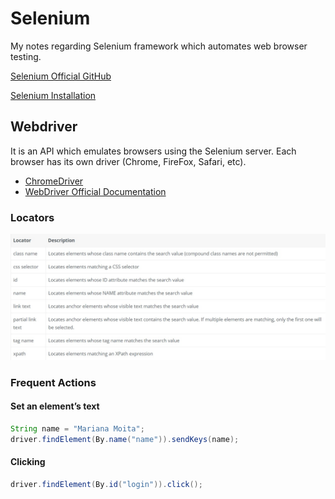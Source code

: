 # Selenium
My notes regarding Selenium framework which automates web browser testing.

[Selenium Official GitHub](https://github.com/SeleniumHQ)

[Selenium Installation](https://www.selenium.dev/documentation/en/selenium_installation/)

## Webdriver

It is an API which emulates browsers using the Selenium server. Each browser has its own driver (Chrome, FireFox, Safari, etc).
* [ChromeDriver](https://sites.google.com/a/chromium.org/chromedriver/)
* [WebDriver Official Documentation](https://www.w3.org/TR/webdriver1/)

### Locators
![](/images/locators1.jpg)

### Frequent Actions

#### Set an element’s text
```java
String name = "Mariana Moita";
driver.findElement(By.name("name")).sendKeys(name);
```
#### Clicking
```java
driver.findElement(By.id("login")).click();
```
